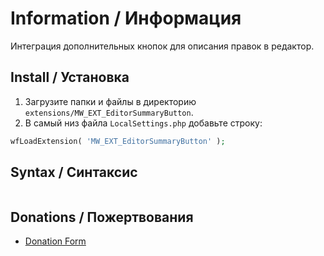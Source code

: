 # Information / Информация

Интеграция дополнительных кнопок для описания правок в редактор.

## Install / Установка

1. Загрузите папки и файлы в директорию `extensions/MW_EXT_EditorSummaryButton`.
2. В самый низ файла `LocalSettings.php` добавьте строку:

```php
wfLoadExtension( 'MW_EXT_EditorSummaryButton' );
```

## Syntax / Синтаксис

```html

```

## Donations / Пожертвования

- [Donation Form](https://donation-form.github.io/)
